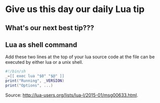 # Give us this day our daily Lua tip

## What's our next best tip???

## Lua as shell command

Add these two lines at the top of your lua source code at the file can be executed by either lua or a unix shell.

```lua
#!/bin/sh
_=[[ exec lua "$0" "$@" ]]
print("Running", _VERSION)
print("Options", ...)
```
Source:   http://lua-users.org/lists/lua-l/2015-01/msg00633.html. 

